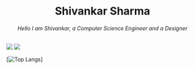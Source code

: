 <h1 align="center">
  Shivankar Sharma
 </h1>
<h6 align="center">
Hello I am Shivankar, a Computer Science Engineer and a Designer
</h6>

![](JavaScript) ![](https://komarev.com/ghpvc/?username=shiv4nk4r&color=blue)

[![Top Langs](https://github-readme-stats.vercel.app/api/top-langs/?username=shiv4nk4r)]
